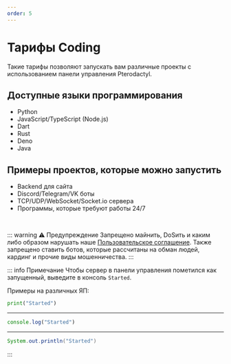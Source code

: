 ```yaml
---
order: 5
---
```


# Тарифы Coding

Такие тарифы позволяют запускать вам различные проекты с использованием панели управления Pterodactyl.

## Доступные языки программирования

- Python
- JavaScript/TypeScript (Node.js)
- Dart
- Rust
- Deno
- Java

## Примеры проектов, которые можно запустить

- Backend для сайта
- Discord/Telegram/VK боты
- TCP/UDP/WebSocket/Socket.io сервера
- Программы, которые требуют работы 24/7

<br>

::: warning :warning: Предупреждение
Запрещено майнить, DoSить и каким либо образом нарушать наше [Пользовательское соглашение](https://play2go.cloud/user-agreement).
Также запрещено ставить ботов, которые рассчитаны на обман людей, кардинг и прочие виды мошенничества.
:::

::: info Примечание
Чтобы сервер в панели управления пометился как запущенный, выведите в консоль `Started`.

Примеры на различных ЯП:

```python
print("Started")
```

---

```javascript
console.log("Started")
```

---

```java
System.out.println("Started")
```

:::
